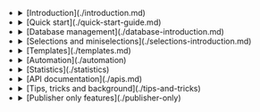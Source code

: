 *   <details><summary>[Introduction](./introduction.md)</summary>

        <ul>
            <li>[Glossary](./definitions)</li>
        </ul>
    </details>
*   <details><summary>[Quick start](./quick-start-guide.md)</summary>

        <ul>
            <li>[Setting up a sender domain](./quick-sender-domain-guide.md)</li>
            <li>[Setting up a database](./quick-database-guide.md)</li>
            <li>[Your first mailing](./quick-mailing-guide.md)</li>
        </ul>
    </details>
*   <details><summary>[Database management](./database-introduction.md)</summary>

        <ul>
            <li>[Fields and collections](./database-fields-and-collections.md)</li>
            <li>[Unsubscribe behaviour](./database-unsubscribe-behavior.md)</li>
            <li>[Importing profiles](./database-import.md)</li>
            <li>[Exporting profiles](./database-export.md)</li>
            <li>[Privacy](./privacy.md)</li>
            <li>[Restrictions](./database-restrictions.md)</li>
        </ul>
    </details>
*   <details><summary>[Selections and miniselections](./selections-introduction.md)</summary>

        * [Management options for selections](./selections-settings.md)</li>
        * [Rules and conditions](./selections-conditions.md)</li>
        * [Optimizing selections](./selections-optimization.md)</li>
    </details>
*   <details><summary>[Templates](./templates.md)</summary>

        <ul>
            <li>[Videos and GIFs](./templates-video-gif.md)</li>
            <li>[Litmus](./litmus.md)</li>
        </ul>
    </details>
*   <details><summary>[Automation](./automation)</summary>

        <ul>
            <li>[Personalization](./personalization.md)</li>
            <li>[Follow-ups](./database-follow-ups.md)</li>
            <li>[Selections](./selections-introduction.md)</li>
            <li>[Data-scripts](./data-object.md)</li>
        </ul>
    </details>
*   <details><summary>[Statistics](./statistics)</summary>

        <ul>
            <li>[Results of a mailing](./statistics-mailing)</li>
            <li>[Exporting statistics](./statistics-export)</li>
            <li>[Logfiles](./logfiles-ms)</li>
        </ul>
    </details>
*   <details><summary>[API documentation](./apis.md)</summary>

        <ul>
            <li>[REST API v2](./restv2/rest-api.md)</li>
            <li>[REST API v1](./restv1/rest-api.md)</li>
            <li>[WebHooks](./webhooks.md)</li>
            <li>[SOAP API](./soap-api-documentation)</li>
        </ul>
    </details>
*   <details><summary>[Tips, tricks and background](./tips-and-tricks)</summary>

        <ul>
            <li>[Accounts and users](./accounts-and-users.md)</li>
            <li>[License and billing](./license-and-billing)</li>
            <li>[Sender reputation](./sender-reputation)</li>
            <li>[Sender domains](./sender-domains)</li>
            <li>[Headers](./headers)</li>
        </ul>
    </details>
*   <details><summary>[Publisher only features](./publisher-only)</summary>

        <ul>
            <li>[Mobile mailings](./mobile-mailing)</li>
            <li>[Surveys](./surveys)</li>
            <li>[Websites](./websites)</li>
            <li>[Web forms](./webforms)</li>
            <li>[Styling](./emailings-publisher-styling)</li>
            <li>[RSS and ATOM feeds](./rss-and-atom-feeds)</li>
            <li>[Advanced options](./advanced-options)</li>
        </ul>
    </details>

